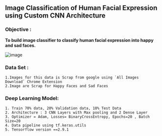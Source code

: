 ## Image Classification of Human Facial Expression using Custom CNN Architecture

### **Objective** :
**To build image classifier to classify human facial expression into happy and sad faces.**

![image](https://user-images.githubusercontent.com/90597433/183079180-009cf375-bc3b-4651-b667-15eba7b8aa4a.png)


### **Data Set** :
    1.Images for this data is Scrap from google using `All Images Download` Chrome Extension
    2.Image are Scrap for Happy Faces and Sad Faces

### **Deep Learning Model**:
    1. Train 70% data, 20% Validation data, 10% Test Data
    2. Architecture : 3 CNN Layers with Max pooling and 2 Dense Layer
    3. Optimizer = Adam, Losses= BinaryCrossEntropy, Epochs=20 , Batch Size=20
    4. Data pipeline using tf.keras.utils
    5. Tensorflow version ==2.9.1
